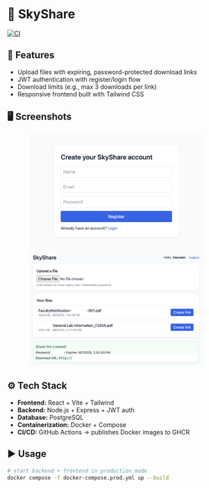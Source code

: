 # 🌌 SkyShare

[![CI](https://github.com/Hasnain-Azam/Cloud-SkyShare/actions/workflows/docker-build.yml/badge.svg)](https://github.com/Hasnain-Azam/Cloud-SkyShare/actions)

## 🚀 Features
- Upload files with expiring, password-protected download links  
- JWT authentication with register/login flow  
- Download limits (e.g., max 3 downloads per link)  
- Responsive frontend built with Tailwind CSS  

## 🖥️ Screenshots
<p align="center">
  <img src="docs/screenshots/login.png" width="400"/>
  <img src="docs/screenshots/dashboard.png" width="400"/>
</p>

## ⚙️ Tech Stack
- **Frontend:** React + Vite + Tailwind  
- **Backend:** Node.js + Express + JWT auth  
- **Database:** PostgreSQL  
- **Containerization:** Docker + Compose  
- **CI/CD:** GitHub Actions → publishes Docker images to GHCR  

## ▶️ Usage
```bash
# start backend + frontend in production mode
docker compose -f docker-compose.prod.yml up --build